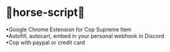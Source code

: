# 🐴horse-script🐴
•Google Chrome Extension for Cop Supreme Item<br>
•Autofill, autocart, embed in your personal webhook in Discord
<br>
•Cop with paypal or credit card<br>
